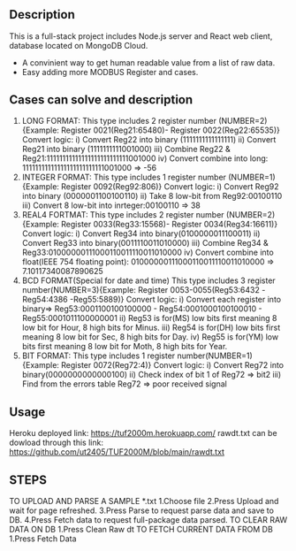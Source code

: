# <TUF2000M CONVERT RAW DATA TO HUMAN READABLE DATA>

## Description
This is a full-stack project includes Node.js server and React web client, database located on MongoDB Cloud.

- A convinient way to get human readable value from a list of raw data.
- Easy adding more MODBUS Register and cases. 

## Cases can solve and description
1. LONG FORMAT:
This type includes 2 register number (NUMBER=2) {Example: Register 0021(Reg21:65480)- Register 0022(Reg22:65535)}
Convert logic: i) Convert Reg22 into binary (1111111111111111)
ii) Convert Reg21 into binary (1111111111001000)
iii) Combine Reg22 & Reg21:11111111111111111111111111001000
iv) Convert combine into long: 11111111111111111111111111001000 => -56
2. INTEGER FORMAT:
This type includes 1 register number (NUMBER=1) {Example: Register 0092(Reg92:806)}
Convert logic: i) Convert Reg92 into binary (0000001100100110)
ii) Take 8 low-bit from Reg92:00100110
iii) Convert 8 low-bit into inrteger:00100110 => 38
3. REAL4 FORTMAT:
This type includes 2 register number (NUMBER=2){Example: Register 0033(Reg33:15568)- Register 0034(Reg34:16611)}
Convert logic: i) Convert Reg34 into binary(0100000011100011)
ii) Convert Reg33 into binary(0011110011010000)
iii) Combine Reg34 & Reg33:01000000111000110011110011010000
iv) Convert combine into float(IEEE 754 floating point): 01000000111000110011110011010000 => 7.10117340087890625
4. BCD FORMAT(Special for date and time)
This type includes 3 register number(NUMBER=3){Example: Register 0053-0055(Reg53:6432 -Reg54:4386 -Reg55:5889)}
Convert logic: i) Convert each register into binary=> Reg53:0001100100100000 - Reg54:0001000100100010 - Reg55:0001011100000001
ii) Reg53 is for(MS) low bits first meaning 8 low bit for Hour, 8 high bits for Minus.
iii) Reg54 is for(DH) low bits first meaning 8 low bit for Sec, 8 high bits for Day.
iv) Reg55 is for(YM) low bits first meaning 8 low bit for Moth, 8 high bits for Year.
5. BIT FORMAT:
This type includes 1 register number(NUMBER=1){Example: Register 0072(Reg72:4)}
Convert logic: i) Convert Reg72 into binary(0000000000000100)
ii) Check index of bit 1 of Reg72 => bit2
iii) Find from the errors table Reg72 => poor received signal
  
## Usage
Heroku deployed link: https://tuf2000m.herokuapp.com/ 
rawdt.txt can be dowload through this link: https://github.com/ut2405/TUF2000M/blob/main/rawdt.txt
  
## STEPS
TO UPLOAD AND PARSE A SAMPLE *.txt
  1.Choose file
  2.Press Upload and wait for page refreshed.
  3.Press Parse to request parse data and save to DB.
  4.Press Fetch data to request full-package data parsed.
TO CLEAR RAW DATA ON DB
  1.Press Clean Raw dt
TO FETCH CURRENT DATA FROM DB
  1.Press Fetch Data
  
